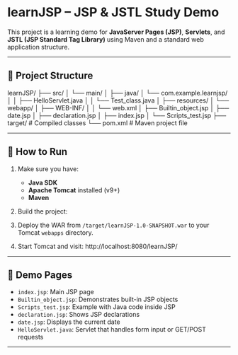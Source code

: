 # learnJSP – JSP & JSTL Study Demo

This project is a learning demo for **JavaServer Pages (JSP)**, **Servlets**, and **JSTL (JSP Standard Tag Library)** using Maven and a standard web application structure.

---

## 📁 Project Structure

learnJSP/
├── src/
│ └── main/
│ ├── java/ │ 
└── com.example.learnjsp/ │
│ ├── HelloServlet.java │
│ └── Test_class.java │
├── resources/ │
└── webapp/ │
├── WEB-INF/
│
│ └── web.xml
│
├── Builtin_object.jsp │
├── date.jsp │
├── declaration.jsp │
├── index.jsp │
└── Scripts_test.jsp
├── target/ # Compiled classes
└── pom.xml # Maven project file


---

## 🚀 How to Run

1. Make sure you have:
   - **Java SDK**
   - **Apache Tomcat** installed (v9+)
   - **Maven**

2. Build the project:

3. Deploy the WAR from `/target/learnJSP-1.0-SNAPSHOT.war` to your Tomcat `webapps` directory.

4. Start Tomcat and visit:
http://localhost:8080/learnJSP/

---

## 🧪 Demo Pages

- `index.jsp`: Main JSP page
- `Builtin_object.jsp`: Demonstrates built-in JSP objects
- `Scripts_test.jsp`: Example with Java code inside JSP
- `declaration.jsp`: Shows JSP declarations
- `date.jsp`: Displays the current date
- `HelloServlet.java`: Servlet that handles form input or GET/POST requests

---


